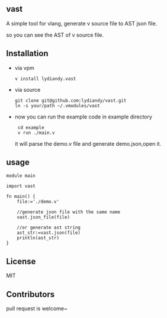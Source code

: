 ## vast

A simple tool for vlang, generate v source file to  AST json file.

so you can see the AST of  v source file.

## Installation

- via vpm

  ```
  v install lydiandy.vast
  ```

- via source

  ```
  git clone git@github.com:lydiandy/vast.git
  ln -s your/path ~/.vmodules/vast
  ```

- now you can run the example code in example directory

  ```
   cd example
   v run ./main.v
  ```

  it will parse the demo.v file and generate demo.json,open it.

## usage

```
module main

import vast

fn main() {
	file:='./demo.v'

	//generate json file with the same name
	vast.json_file(file)

	//or generate ast string
	ast_str:=vast.json(file)
	println(ast_str)
}
```

## License

MIT

## Contributors

pull request is welcome~